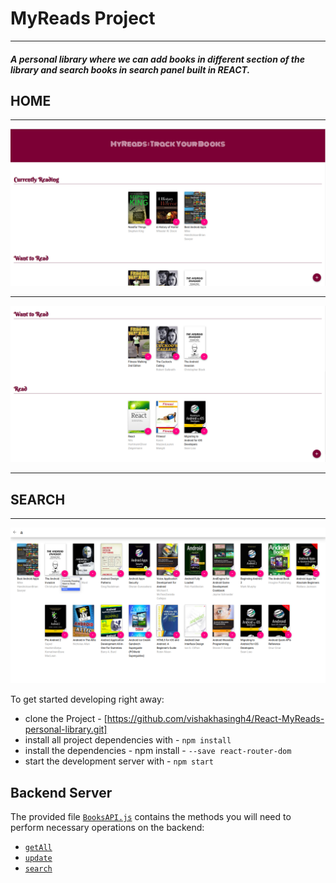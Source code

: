 # MyReads Project
------
##### A personal library where we can add books in different section of the library and search books in search panel built in REACT.

## HOME
------
![alt text](https://github.com/vishakhasingh4/React-MyReads-personal-library/blob/master/MyReads1.png)

-------
![alt text](https://github.com/vishakhasingh4/React-MyReads-personal-library/blob/master/MyReads2.png)

------

## SEARCH
------

![alt text](https://github.com/vishakhasingh4/React-MyReads-personal-library/blob/master/MyRead_Search.png)

To get started developing right away:

* clone the Project - [https://github.com/vishakhasingh4/React-MyReads-personal-library.git]
* install all project dependencies with - `npm install`
* install the dependencies - npm install - `--save react-router-dom`
* start the development server with - `npm start`



## Backend Server

The provided file [`BooksAPI.js`](src/BooksAPI.js) contains the methods you will need to perform necessary operations on the backend:

* [`getAll`](#getall)
* [`update`](#update)
* [`search`](#search)
